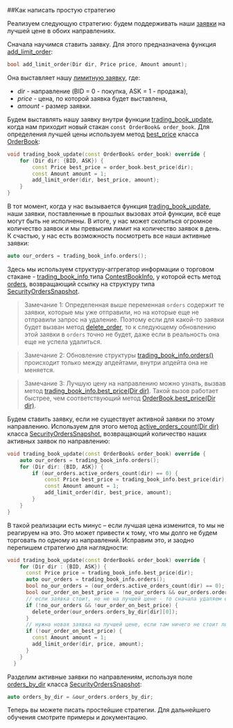 ##Как написать простую стратегию

Реализуем следующую стратегию: будем поддерживать наши [заявки](../terms.md#order) на лучшей цене в обоих направлениях. 

Сначала научимся ставить заявку. Для этого предназначена функция [add_limit_order](../api/ParticipantStrategy.md#add_limit_order):
```c++
bool add_limit_order(Dir dir, Price price, Amount amount);
```
Она выставляет нашу [лимитную заявку](../terms.md#limit_order), где:
- *dir* - направление (BID = 0 - покупка, ASK = 1 - продажа),
- *price* - цена, по которой заявка будет выставлена,
- *amount* - размер заявки.

Будем выставлять нашу заявку внутри функции [trading_book_update](../api/ParticipantStrategy.md#trading_book_update), когда нам приходит новый стакан `const OrderBook& order_book`. Для определения лучшей цены используем метод [best_price](../api/OrderBook.md#best_price) класса [OrderBook](../api/OrderBook.md):
```cpp
void trading_book_update(const OrderBook& order_book) override {
	for (Dir dir: {BID, ASK}) {
	    const Price best_price = order_book.best_price(dir);
	    const Amount amount = 1;
		add_limit_order(dir, best_price, amount);
	}
}
```

В тот момент, когда у нас вызывается функция [trading_book_update](../api/ParticipantStrategy.md#trading_book_update), наши заявки, поставленные в прошлых вызовах этой функции, всё еще могут быть не исполнены. В итоге, у нас может скопиться огромное количество заявок и мы превысим лимит на количество заявок в день. К счастью, у нас есть возможность посмотреть все наши активные заявки: 
```cpp
auto our_orders = trading_book_info.orders();
```

Здесь мы используем структуру-аггрегатор информации о торговом стакане - [trading_book_info
](../api/ParticipantStrategy.md#trading_book_info
) типа [ContestBookInfo](../api/ContestBookInfo.md), у которой есть метод [orders](../api/ContestBookInfo.mв#orders), возвращающий ссылку на структуру типа [SecurityOrdersSnapshot](../api/SecurityOrdersSnapshot.md#).


> Замечание 1: Определенная выше переменная `orders` содержит те заявки, которые мы уже отправили, но на которые еще не отправили запрос на удаление. Поэтому если для какой-то заявки будет вызван метод [delete_order](../api/ParticipantStrategy.md#delete_order), то к следующему обновлению этой заявки в `orders` точно не будет, даже если в реальность она еще не успела удалиться. 

> Замечание 2: Обновление структуры [trading_book_info.orders()](../api/ContestBookInfo.md#orders) происходит только между апдейтами, внутри апдейта она не меняется.

> Замечание 3: Лучшую цену на направлению можно узнать, вызвав метод 
[trading_book_info.best_price(Dir dir)](../api/ContestBookInfo.md#best_price). Такой вызов работает быстрее, чем соответствующий метод [OrderBook.best_price(Dir dir)](../api/OrderBook.md#best_price). 

Будем ставить заявку, если не существует активной заявки по этому направлению. Используем для этого метод [active_orders_count(Dir dir)](../api/SecurityOrdersSnapshot.md#active_orders_count) класса [SecurityOrdersSnapshot](../api/SecurityOrdersSnapshot.md), возвращающий количество наших активных заявок по направлению:

```cpp
void trading_book_update(const OrderBook& order_book) override {
    auto our_orders = trading_book_info.orders();
	for (Dir dir: {BID, ASK}) {
	    if (our_orders.active_orders_count(dir) == 0) {
	        const Price best_price = trading_book_info.best_price(dir);
	        const Amount amount = 1;
	        add_limit_order(dir, best_price, amount);
	    }
	}
}
```

В такой реализации есть минус – если лучшая цена изменится, то мы не реагируем на это. Это может привести к тому, что мы долго не будем торговать по одному из направлений. Исправим это, и заодно перепишем стратегию для наглядности:

```cpp
void trading_book_update(const OrderBook& order_book) override {
    for (Dir dir : {BID, ASK}) {
      const Price price = trading_book_info.best_price(dir);
      auto our_orders = trading_book_info.orders();
      bool no_our_orders = (our_orders.active_orders_count(dir) == 0);
      bool our_order_on_best_price = !no_our_orders && our_orders.orders_by_dir[dir][0]->price == price;
      // если заявка стоит, но не на лучшей цене - то сначала удаляем ее
      if (!no_our_orders && !our_order_on_best_price) {
        delete_order(our_orders.orders_by_dir[dir][0]);
      }
      // нужна новая заявка на лучшей цене, если там ничего не стоит либо
      if (!our_order_on_best_price) {
        const Amount amount = 1;
        add_limit_order(dir, price, amount);
      }
    }
  }
```

Разделим активные заявки по направлениям, используя поле [orders_by_dir](../api/SecurityOrdersSnapshot.md#orders_by_dir) класса [SecurityOrdersSnapshot](../api/SecurityOrdersSnapshot.md#):

```cpp
auto orders_by_dir = &our_orders.orders_by_dir;
```

 Теперь вы можете писать простейшие стратегии. Для дальнейшего обучения смотрите примеры и документацию. 